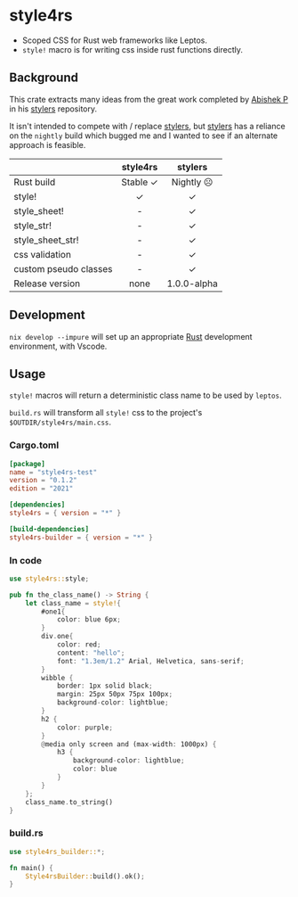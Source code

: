 # style4rs

* Scoped CSS for Rust web frameworks like Leptos.
* `style!` macro is for writing css inside rust functions directly.

## Background

This crate extracts many ideas from the great work completed by [Abishek P](https://github.com/abishekatp) in his [stylers](https://github.com/abishekatp/stylers) repository.

It isn't intended to compete with / replace [stylers](https://github.com/abishekatp/stylers), but [stylers](https://github.com/abishekatp/stylers) has a reliance on the `nightly` build which bugged me and I wanted to see if an alternate approach is feasible.

|                       | style4rs |   stylers   |
|-----------------------|:--------:|:-----------:|
| Rust build            | Stable ✓ |  Nightly ☹  |
| style!                |    ✓     |      ✓      |
| style_sheet!          |    -     |      ✓      |
| style_str!            |    -     |      ✓      |
| style_sheet_str!      |    -     |      ✓      |
| css validation        |    -     |      ✓      |
| custom pseudo classes |    -     |      ✓      |
| Release version       |   none   | 1.0.0-alpha |

## Development

`nix develop --impure` will set up an appropriate [Rust](https://www.rust-lang.org/) development environment, with Vscode.

## Usage

`style!` macros will return a deterministic class name to be used by `leptos`.

`build.rs` will transform all `style!` css to the project's `$OUTDIR/style4rs/main.css`.

### Cargo.toml

```toml
[package]
name = "style4rs-test"
version = "0.1.2"
edition = "2021"

[dependencies]
style4rs = { version = "*" }

[build-dependencies]
style4rs-builder = { version = "*" }
```

### In code

```rust
use style4rs::style;

pub fn the_class_name() -> String {
    let class_name = style!{
        #one1{
            color: blue 6px;
        }
        div.one{
            color: red;
            content: "hello";
            font: "1.3em/1.2" Arial, Helvetica, sans-serif;
        }
        wibble {
            border: 1px solid black;
            margin: 25px 50px 75px 100px;
            background-color: lightblue;
        }
        h2 {
            color: purple;
        }
        @media only screen and (max-width: 1000px) {
            h3 {
                background-color: lightblue;
                color: blue
            }
        }
    };
    class_name.to_string()
}
```

### build.rs

```rust
use style4rs_builder::*;

fn main() {
    Style4rsBuilder::build().ok();
}
```